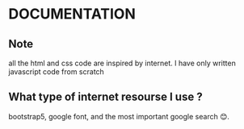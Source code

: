 #	DOCUMENTATION

## Note
all the html and css code are inspired by internet. I have only written javascript code from scratch

## What type of internet resourse I use ?
bootstrap5, google font, and the most important google search :blush:.

